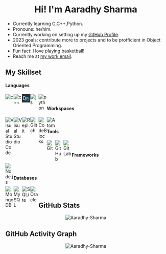<h1 align="center"> Hi! I'm Aaradhy Sharma </h1>   


-  Currently learning C,C++,Python.  <br>
-  Pronouns: he/him. <br>
-  Currently working on setting up my [GitHub Profile](githubprofile). <br>
-  2023 goals: contribute more to projects and to be profficient in Object Oriented Programming. <br>
-  Fun fact: I love playing basketball! <br>
-  Reach me at [my work email](mail). <br>
</a>

<h2> My Skillset </h2>

<h4> Languages </h4>

<span>

<img align="left" alt="c" width="26px" src="https://i.imgur.com/loWAHjB.png" />
<img align="left" alt="c++" width="26px" src="https://i.imgur.com/YMXeZ6b.png" /> 
<img align="left" alt="discord.js" width="26px" src="https://raw.githubusercontent.com/github/explore/888aa7196bdda1de09e848148fc5929ccfe49ab6/topics/discord-js/discord-js.png" />
<img align="left" alt="js" width="26px" src="https://i.imgur.com/3u1wzwE.png" /> 
<img align="left" alt="python" width="26px" src="https://i.imgur.com/C71VspT.png" /></br>
</span>

<h4> Workspaces </h4>

<span>
<img align="left" alt="Visual Studio Code" width="26px" src="https://cdn.jsdelivr.net/npm/simple-icons@3.13.0/icons/visualstudiocode.svg" />
<img align="left" alt="Visual Studio" width="26px" src="https://cdn.jsdelivr.net/npm/simple-icons@3.13.0/icons/visualstudio.svg" />
<img align="left" alt="Repl.it" width="26px" src="https://replit.com/cdn-cgi/image/quality=80,metadata=copyright,format=auto/https://storage.googleapis.com/replit/images/1612455792786_a4734eaea0a6a46c8a4507f113d01229.png" />
<img align="left" alt="Glitch" width="26px" src="https://logos-world.net/wp-content/uploads/2021/03/Glitch-Logo.png" />
<img align="left" alt="CodeBlocks" width="26px" src="https://jetsonhacks.com/wp-content/uploads/2016/01/codeblocks2.png" />
<img align="left" alt="Atom" width="26px" src="https://seeklogo.com/images/A/atom-logo-19BD90FF87-seeklogo.com.png"><br />
</span>

<h4> Tools </h4>

<span>
<img align="left" alt="Git" width="26px" src="https://cdn.jsdelivr.net/npm/simple-icons@3.13.0/icons/git.svg" />
<img align="left" alt="GitHub" width="26px" src="https://cdn.jsdelivr.net/npm/simple-icons@3.13.0/icons/github.svg" />
<img align="left" alt="GitLab" width="26px" src="https://cdn.jsdelivr.net/npm/simple-icons@3.13.0/icons/gitlab.svg" /></br>
</span>

<h4> Frameworks </h4>

<span>


<img align="left" alt="Node.js" width="26px" src="https://cdn.jsdelivr.net/npm/simple-icons@3.13.0/icons/node-dot-js.svg" />


</br>
</span>

<h4> Databases </h4>

<span>

<img align="left" alt="MongoDB" width="26px" src="https://cdn.jsdelivr.net/npm/simple-icons@3.13.0/icons/mongodb.svg" />
<img align="left" alt="MySQL" width="26px" src="https://cdn.jsdelivr.net/npm/simple-icons@3.13.0/icons/mysql.svg" />
<img align="left" alt="SQLite" width="26px" src="https://cdn.jsdelivr.net/npm/simple-icons@3.13.0/icons/sqlite.svg" />
<img align="left" alt="Oracle" width="26px" src="https://cdn.jsdelivr.net/npm/simple-icons@3.13.0/icons/oracle.svg"/>
</br>
</span>


<h2>  GitHub Stats </h2>

<p align="center">
  <img src="https://github-readme-stats.vercel.app/api?username=Aaradhy-Sharma&count_private=true&show_icons=true&theme=transparent" alt="Aaradhy-Sharma" />
</p>



<h2>  GitHub Activity Graph </h2>


<p align="center">
  <img src="https://activity-graph.herokuapp.com/graph?username=Aaradhy-Sharma&theme=minimal" alt="Aaradhy-Sharma" />
</p>







[githubprofile]: https://github.com/Aaradhy-Sharma

